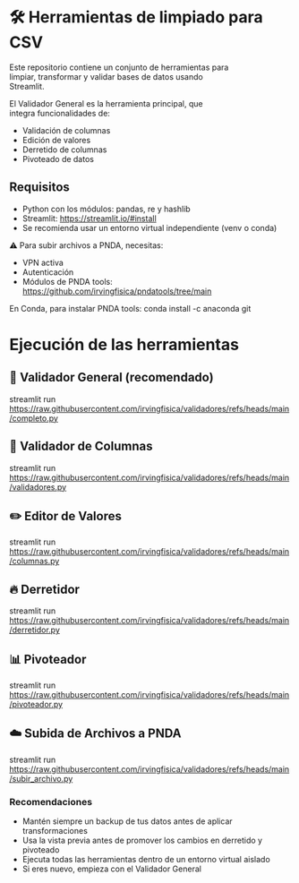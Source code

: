 
                                                               
# 🛠️ Herramientas de limpiado para CSV                               
                                                               
 Este repositorio contiene un conjunto de herramientas para   
 limpiar, transformar y validar bases de datos usando         
 Streamlit.                                                    
                                                               
 El Validador General es la herramienta principal, que        
 integra funcionalidades de:                                   
   - Validación de columnas                                    
   - Edición de valores                                        
   - Derretido de columnas                                     
   - Pivoteado de datos                                        
                                                               

## Requisitos
 - Python con los módulos: pandas, re y hashlib
 - Streamlit: https://streamlit.io/#install
 - Se recomienda usar un entorno virtual independiente (venv o conda)

 ⚠️ Para subir archivos a PNDA, necesitas:
   - VPN activa
   - Autenticación
   - Módulos de PNDA tools: https://github.com/irvingfisica/pndatools/tree/main

 En Conda, para instalar PNDA tools:
 conda install -c anaconda git

# Ejecución de las herramientas

## 🌟 Validador General (recomendado)
 streamlit run https://raw.githubusercontent.com/irvingfisica/validadores/refs/heads/main/completo.py

## 🔹 Validador de Columnas
 streamlit run https://raw.githubusercontent.com/irvingfisica/validadores/refs/heads/main/validadores.py

## ✏️ Editor de Valores
 streamlit run https://raw.githubusercontent.com/irvingfisica/validadores/refs/heads/main/columnas.py

## 🔥 Derretidor
 streamlit run https://raw.githubusercontent.com/irvingfisica/validadores/refs/heads/main/derretidor.py

## 📊 Pivoteador
 streamlit run https://raw.githubusercontent.com/irvingfisica/validadores/refs/heads/main/pivoteador.py

## ☁️ Subida de Archivos a PNDA
 streamlit run https://raw.githubusercontent.com/irvingfisica/validadores/refs/heads/main/subir_archivo.py

### Recomendaciones
 - Mantén siempre un backup de tus datos antes de aplicar transformaciones
 - Usa la vista previa antes de promover los cambios en derretido y pivoteado
 - Ejecuta todas las herramientas dentro de un entorno virtual aislado
 - Si eres nuevo, empieza con el Validador General

